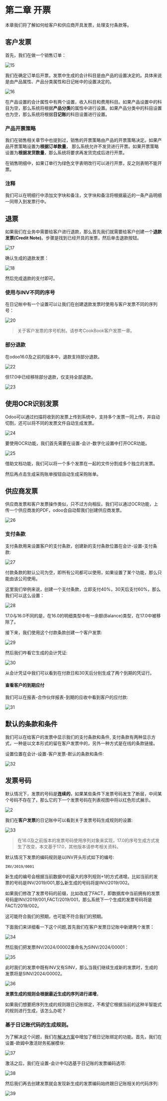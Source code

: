 # 第二章 开票

本章我们将了解如何给客户和供应商开具发票，处理支付条款等。

## 客户发票

首先，我们在做一个销售订单：

![15](./images/AC15.png)

我们在确定订单后开票，发票中生成的会计科目是由产品的设置决定的。具体来说是由产品属性、产品分类属性和日记帐中的设置决定的。

![16](./images/AC16.png)

在产品设置的会计属性中有两个设置，收入科目和费用科目。如果产品设置中的科目为空，那么系统将根据**产品分类**的属性中进行设置。如果产品分类中的科目设置也为空，那么系统将根据**日记账**的科目设置进行设置。

### 产品开票策略

我们在销售相关章节中也提到过，销售的开票策略由产品的开票策略决定。如果产品开票策略设置为**根据订单数量**， 那么系统允许不发货进行开票。如果开票策略设置为**根据发货数量**，那么系统将要求再发货完成后进行开票。

在销售明细中，如果订单行为绿色文字表明改行可以进行开票，反之则表明不能开票。

### 注释

我们可以在明细行中添加文字块和备注，文字块和备注将根据最近的一条产品明细一同带入到发票行中。


## 退票

如果我们在业务中需要给客户进行退款，那么首先我们就需要给客户创建一个**退款发票(Credit Note)**。步骤是找到已经开具的发票，然后单击退款按钮。

![17](./images/AC17.png)

确认生成的退款发票：

![18](./images/AC18.png)

然后完成退款的支付即可。

### 使用与INV不同的序号

在日记帐中有一个设置可以让我们在创建退款发票时使用与客户发票不同的序列号：

![20](./images/AC20.png)

> 关于客户发票的序号机制，请参考CookBook客户发票一章。


### 部分退款

在odoo16.0及之前的版本中，退款支持部分退款。

![22](./images/AC22.png)

但17.0中已经移除部分退款，仅支持全部退款。

![23](./images/AC23.png)


## 使用OCR识别发票

Odoo可以通过扫描将收到的发票上传到系统中，支持多个发票一同上传，并自动切割，还可以将不同的发票文件自动生成发票。

![24](./images/AC24.png)

要使用OCR功能，我们首先需要在设置-会计-数字化设置中打开OCR功能。

![25](./images/AC25.png)

借助文档功能，我们可以将一个多个发票在一起的文件分割成多个独立的发票。

然后再点击生成采购账单按钮自动生成采购账单。

## 供应商发票

供应商发票和客户发票操作类似，只不过方向相反。我们可以通过OCR功能，上传一个供应商发的PDF，odoo会自动帮我们创建供应商发票。

![26](./images/AC26.png)

### 支付条款

支付条款用来设置客户的支付条款，创建新的支付条款位置在会计-设置-支付条款:

![27](./images/AC27.png)

付款条款的默认公司为空，即所有公司都可以使用，如果设置了某个功能，那么只能由该公司使用。

这里我们举例来说，创建一个支付条款，立即支付40%，30天后支付60%，那么我们可以这么设置：

![28](./images/AC28.png)

17.0与16.0不同的是，在16.0的明细类型中有一余额(Balance)类型，在17.0中被移除了。

接下来，我们使用这个付款条款创建一个客户发票:

![29](./images/AC29.png)

然后我们咋看它生成的会计凭证:

![30](./images/AC30.png)

从会计凭证中我们可以看到在付款日和30天后分别生成了两个到期的凭证行。

#### 查看客户的到期应付

我们可以在报表-合作伙伴报表-到期的应收中看到客户的应付款:

![31](./images/AC31.png)

## 默认的条款和条件

我们可以在给客户的发票中显示我们的支付条款和条件, 支付条款有两种显示方式，一种是以文本形式的留在客户发票中的，另外一种方式是在线的条款链接。

设置位置在会计-设置-客户发票-默认的条款和条件:

![32](./images/AC32.png)

## 发票号码

默认情况下，发票的号码是**连续的**，如果某些条件下发票号码发生了断层，中间某个号码不存在了，那么它的下一个发票号码在列表视图中将以红色形式展示。

![2](./images/2.png)

我们在**客户发票**的日记账中可以看到关于发票号码生成规则的设置:

![33](./images/AC44.png)

> 在16.0及之前版本的发票号码使用序列对象来实现，17.0的序号生成方式发生了改变，本文基于17.0，其他版本请参考相关资料。

默认情况下发票的编码规则是以INV开头形式如下的编号:

```sh
INV/2019/0001
```

新生成的编号会根据当前数据中的最大的序列规则+1的方式递增。比如当前的发票的号码是INV/2019/001,那么新生成的号码将是INV/2019/002。

如果我们修改了发票号码的前缀，比如改成了FACT，即数据库中当前拥有的发票号码是INV/2019/001,FACT/2019/001，那么系统下一个生成的发票号码将是FACT/2019/002。

这可能符合我们的预期，也可能不符合我们的预期。

下面我们来详细看一下这个问题,首先我们在客户发票日记账中新建两个发票：

![34](./images/AC45.png)

然后我们把发票INV/2024/00002重命名为SINV/2024/00001：

![35](./images/AC46.png)

此时我们的发票中既有INV又有SINV，那么当我们继续生成新的发票时，生成的发票将是SINV/2024/00002。

![36](./images/AC47.png)

**发票生成的规则会根据最近生成的序列进行递增**。

如果我们想要把序列生成的规则跟日记账绑定，不希望它根据当前的这种半智能式的规则进行生成，该怎么办呢？

### 基于日记账代码的生成规则。

为了解决这个问题，我们在[解决方案](http://odoohub.com.cn)中增加了根日记账绑定的功能。首先，我们在设置-欧姆中激活财务拓展模块:

![37](./images/48.png)

激活之后，我们在设置-会计中勾选基于日记账的发票编码选项:

![38](./images/AC49.png)

然后我们再去创建发票就会发现新生成的发票编码始终跟日记账相关的代码序列:

![39](./images/AC50.png)